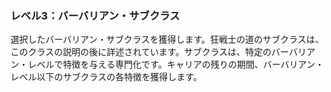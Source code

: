 ### レベル3：バーバリアン・サブクラス

選択したバーバリアン・サブクラスを獲得します。狂戦士の道のサブクラスは、このクラスの説明の後に詳述されています。サブクラスは、特定のバーバリアン・レベルで特徴を与える専門化です。キャリアの残りの期間、バーバリアン・レベル以下のサブクラスの各特徴を獲得します。
